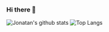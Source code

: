 ### Hi there 👋

<!--
**jehernandezr/jehernandezr** is a ✨ _special_ ✨ repository because its `README.md` (this file) appears on your GitHub profile.

Here are some ideas to get you started:

- 🔭 I’m currently working on ...
- 🌱 I’m currently learning ...
- 👯 I’m looking to collaborate on ...
- 🤔 I’m looking for help with ...
- 💬 Ask me about ...
- 📫 How to reach me: ...
- 😄 Pronouns: ...
- ⚡ Fun fact: ...
-->

![Jonatan's github stats](https://github-readme-stats.vercel.app/api?username=jehernandezr&count_private=true&include_all_commits=true)
![Top Langs](https://github-readme-stats.vercel.app/api/top-langs/?username=jehernandezr&layout=compact&langs_count=10&include_all_commits=true&exclude_repo=Empleos_Back,Alohandes,epsAndes,project0,caso1&include_repo=saludapp-hackathon)
